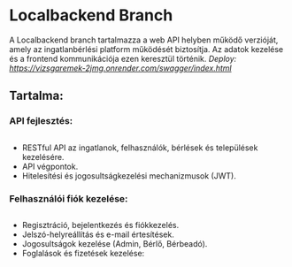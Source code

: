 # Localbackend Branch
A Localbackend branch tartalmazza a web API helyben működő verzióját, amely az ingatlanbérlési platform működését biztosítja. Az adatok kezelése és a frontend kommunikációja ezen keresztül történik.
*Deploy: https://vizsgaremek-2jmg.onrender.com/swagger/index.html*

## Tartalma:
### API fejlesztés:
##
- RESTful API az ingatlanok, felhasználók, bérlések és települések kezelésére.
- API végpontok.
- Hitelesítési és jogosultságkezelési mechanizmusok (JWT).

  
### Felhasználói fiók kezelése:
##
- Regisztráció, bejelentkezés és fiókkezelés.
- Jelszó-helyreállítás és e-mail értesítések.
- Jogosultságok kezelése (Admin, Bérlő, Bérbeadó).
- Foglalások és fizetések kezelése:
